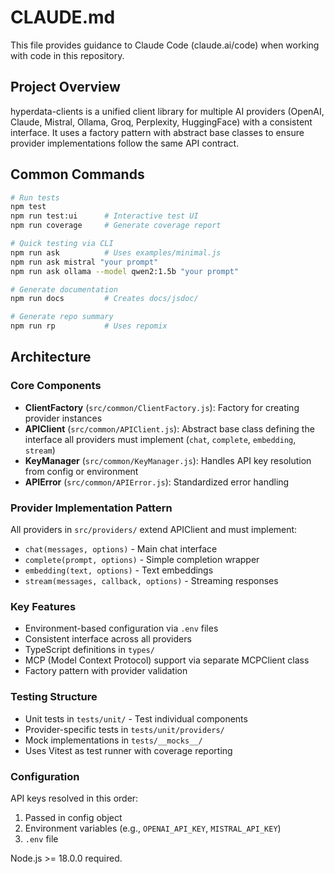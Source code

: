 # CLAUDE.md

This file provides guidance to Claude Code (claude.ai/code) when working with code in this repository.

## Project Overview

hyperdata-clients is a unified client library for multiple AI providers (OpenAI, Claude, Mistral, Ollama, Groq, Perplexity, HuggingFace) with a consistent interface. It uses a factory pattern with abstract base classes to ensure provider implementations follow the same API contract.

## Common Commands

```bash
# Run tests
npm test
npm run test:ui      # Interactive test UI
npm run coverage     # Generate coverage report

# Quick testing via CLI
npm run ask          # Uses examples/minimal.js
npm run ask mistral "your prompt"
npm run ask ollama --model qwen2:1.5b "your prompt" 

# Generate documentation
npm run docs         # Creates docs/jsdoc/

# Generate repo summary
npm run rp           # Uses repomix
```

## Architecture

### Core Components
- **ClientFactory** (`src/common/ClientFactory.js`): Factory for creating provider instances
- **APIClient** (`src/common/APIClient.js`): Abstract base class defining the interface all providers must implement (`chat`, `complete`, `embedding`, `stream`)
- **KeyManager** (`src/common/KeyManager.js`): Handles API key resolution from config or environment
- **APIError** (`src/common/APIError.js`): Standardized error handling

### Provider Implementation Pattern
All providers in `src/providers/` extend APIClient and must implement:
- `chat(messages, options)` - Main chat interface
- `complete(prompt, options)` - Simple completion wrapper
- `embedding(text, options)` - Text embeddings
- `stream(messages, callback, options)` - Streaming responses

### Key Features
- Environment-based configuration via `.env` files
- Consistent interface across all providers
- TypeScript definitions in `types/`
- MCP (Model Context Protocol) support via separate MCPClient class
- Factory pattern with provider validation

### Testing Structure
- Unit tests in `tests/unit/` - Test individual components
- Provider-specific tests in `tests/unit/providers/`
- Mock implementations in `tests/__mocks__/`
- Uses Vitest as test runner with coverage reporting

### Configuration
API keys resolved in this order:
1. Passed in config object
2. Environment variables (e.g., `OPENAI_API_KEY`, `MISTRAL_API_KEY`)
3. `.env` file

Node.js >= 18.0.0 required.
